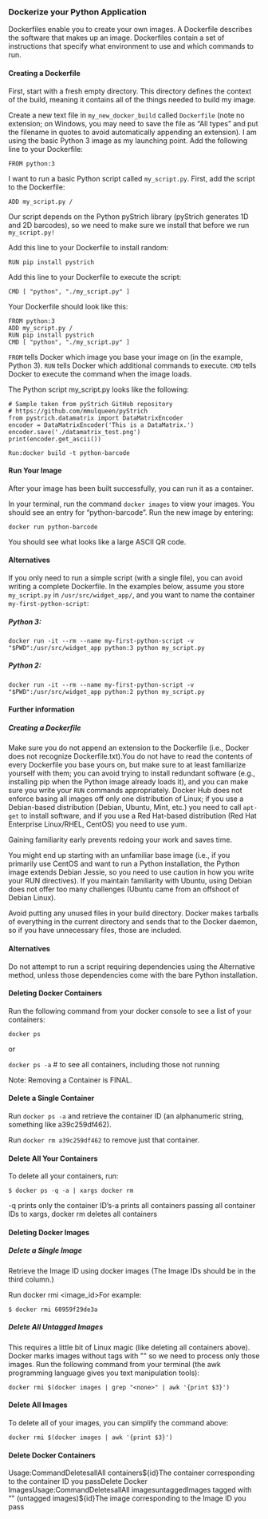 
### Dockerize your Python Application

Dockerfiles enable you to create your own images. A Dockerfile describes the software that makes up an image. Dockerfiles contain a set of instructions that specify what environment to use and which commands to run.

#### Creating a Dockerfile

First, start with a fresh empty directory. This directory defines the context of the build, meaning it contains all of the things needed to build my image. 

Create a new text file in `my_new_docker_build` called `Dockerfile` (note no extension; on Windows, you may need to save the file as “All types” and put the filename in quotes to avoid automatically appending an extension). I am using the basic Python 3 image as my launching point. Add the following line to your Dockerfile:

`FROM python:3`

I want to run a basic Python script called `my_script.py`. First, add the script to the Dockerfile: 

`ADD my_script.py /`

Our script depends on the Python pyStrich library (pyStrich generates 1D and 2D barcodes), so we need to make sure we install that before we run `my_script.py!`

Add this line to your Dockerfile to install random:

`RUN pip install pystrich`

Add this line to your Dockerfile to execute the script:

`CMD [ "python", "./my_script.py" ]`

Your Dockerfile should look like this:

```
FROM python:3
ADD my_script.py /
RUN pip install pystrich
CMD [ "python", "./my_script.py" ]
```

`FROM` tells Docker which image you base your image on (in the example, Python 3).
`RUN` tells Docker which additional commands to execute.
`CMD` tells Docker to execute the command when the image loads.

The Python script my_script.py looks like the following:

```
# Sample taken from pyStrich GitHub repository
# https://github.com/mmulqueen/pyStrich
from pystrich.datamatrix import DataMatrixEncoder
encoder = DataMatrixEncoder('This is a DataMatrix.')
encoder.save('./datamatrix_test.png')
print(encoder.get_ascii())
```

`Run:docker build -t python-barcode`

#### Run Your Image

After your image has been built successfully, you can run it as a container. 

In your terminal, run the command `docker images` to view your images. You should see an entry for “python-barcode”. Run the new image by entering:

`docker run python-barcode`


You should see what looks like a large ASCII QR code.

#### Alternatives

If you only need to run a simple script (with a single file), you can avoid writing a complete Dockerfile. In the examples below, assume you store `my_script.py` in `/usr/src/widget_app/`, and you want to name the container `my-first-python-script`:

##### Python 3:

`docker run -it --rm --name my-first-python-script -v "$PWD":/usr/src/widget_app python:3 python my_script.py`

##### Python 2:

`docker run -it --rm --name my-first-python-script -v "$PWD":/usr/src/widget_app python:2 python my_script.py`

#### Further information

##### Creating a Dockerfile

Make sure you do not append an extension to the Dockerfile (i.e., Docker does not recognize Dockerfile.txt).You do not have to read the contents of every Dockerfile you base yours on, but make sure to at least familiarize yourself with them; you can avoid trying to install redundant software (e.g., installing pip when the Python image already loads it), and you can make sure you write your `RUN` commands appropriately. Docker Hub does not enforce basing all images off only one distribution of Linux; if you use a Debian-based distribution (Debian, Ubuntu, Mint, etc.) you need to call `apt-get` to install software, and if you use a Red Hat-based distribution (Red Hat Enterprise Linux/RHEL, CentOS) you need to use yum. 

Gaining familiarity early prevents redoing your work and saves time.

You might end up starting with an unfamiliar base image (i.e., if you primarily use CentOS and want to run a Python installation, the Python image extends Debian Jessie, so you need to use caution in how you write your RUN directives). If you maintain familiarity with Ubuntu, using Debian does not offer too many challenges (Ubuntu came from an offshoot of Debian Linux).

Avoid putting any unused files in your build directory. Docker makes tarballs of everything in the current directory and sends that to the Docker daemon, so if you have unnecessary files, those are included.

#### Alternatives

Do not attempt to run a script requiring dependencies using the Alternative method, unless those dependencies come with the bare Python installation.

#### Deleting Docker Containers

Run the following command from your docker console to see a list of your containers:

`docker ps`

or

`docker ps -a`  # to see all containers, including those not running

Note: Removing a Container is FINAL.

#### Delete a Single Container
Run `docker ps -a` and retrieve the container ID (an alphanumeric string, something like a39c259df462).

Run `docker rm a39c259df462` to remove just that container.

#### Delete All Your Containers

To delete all your containers, run:

`$ docker ps -q -a | xargs docker rm`

-q prints only the container ID’s-a prints all containers passing all container IDs to xargs, docker rm deletes all containers

#### Deleting Docker Images

##### Delete a Single Image

Retrieve the Image ID using docker images (The Image IDs should be in the third column.)

Run docker rmi <image_id>For example:

`$ docker rmi 60959f29de3a`

##### Delete All Untagged Images

This requires a little bit of Linux magic (like deleting all containers above). Docker marks images without tags with "<none>" so we need to process only those images. Run the following command from your terminal (the awk programming language gives you text manipulation tools):

`docker rmi $(docker images | grep "<none>" | awk '{print $3}')`

#### Delete All Images

To delete all of your images, you can simplify the command above:

`docker rmi $(docker images | awk '{print $3}')`

#### Delete Docker Containers

Usage:CommandDeletesallAll containers${id}The container corresponding to the container ID you passDelete Docker ImagesUsage:CommandDeletesallAll imagesuntaggedImages tagged with “" (untagged images)${id}The image corresponding to the Image ID you pass
